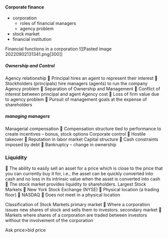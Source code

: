 #### Corporate finance
- corporation
	- roles of financial managers
	- agency problem
- stock market
- financial institution

Financial functions in a corporation
![[Pasted image 20220902131341.png|300]]
##### Ownership and Control
 Agency relationship 
 Principal hires an agent to represent their interest 
 Stockholders (principals) hire managers (agents) to run the company 
 Agency problem 
 Separation of Ownership and Management 
 Conflict of interest between principal and agent
 Agency cost 
 Loss of firm value due to agency problem 
 Pursuit of management goals at the expense of shareholders
##### managing managers
 Managerial compensation
 Compensation structure tied to performance to create incentives – bonus, stock options 
 Corporate control 
 Hostile takeover 
 Reputation in labor market 
 Capital structure 
 Cash constraints imposed by debt
 Bankruptcy – change in ownership

### Liquidity
 The ability to easily sell an asset for a price which is close to the price that you can currently buy it for,
i.e., the asset can be quickly converted into cash and no loss in its intrinsic value when the asset is converted into cash 
 The stock market provides liquidity to shareholders. 
 Largest Stock Markets 
 New York Stock Exchange (NYSE) 
 Physical location (a trading floor)
 NASDAQ 
 Does not meet in a physical location

Classification of Stock Markets
 primary market 
 Where a corporation issues new shares of stock and sells them to investors. 
secondary market 
 Markets where shares of a corporation are traded between investors without the involvement of the corporation

Ask price>bid price

